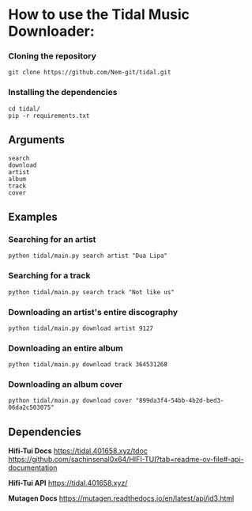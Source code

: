 # How to use the Tidal Music Downloader:

### Cloning the repository
```
git clone https://github.com/Nem-git/tidal.git
```

### Installing the dependencies
```
cd tidal/
pip -r requirements.txt
```

## Arguments
```
search
download
artist
album
track
cover
```

## Examples

### Searching for an artist
```
python tidal/main.py search artist "Dua Lipa"
```

### Searching for a track
```
python tidal/main.py search track "Not like us"
```

### Downloading an artist's entire discography
```
python tidal/main.py download artist 9127
```

### Downloading an entire album
```
python tidal/main.py download track 364531268
```

### Downloading an album cover
```
python tidal/main.py download cover "899da3f4-54bb-4b2d-bed3-06da2c503075"
```

## Dependencies

**Hifi-Tui Docs**
https://tidal.401658.xyz/tdoc
https://github.com/sachinsenal0x64/HIFI-TUI?tab=readme-ov-file#-api-documentation

**Hifi-Tui API**
https://tidal.401658.xyz/

**Mutagen Docs**
https://mutagen.readthedocs.io/en/latest/api/id3.html
